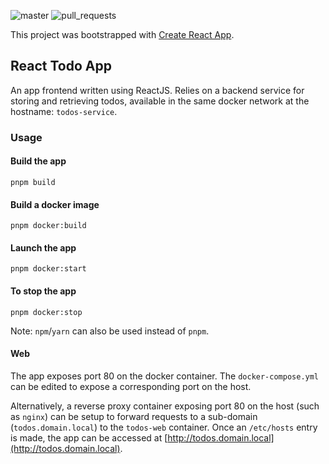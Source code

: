 ![master](https://github.com/jahid90/todo-web/workflows/Node.js%20CI/badge.svg?branch=master)
![pull\_requests](https://github.com/jahid90/todo-web/workflows/Node.js%20CI/badge.svg?event=pull_request)

This project was bootstrapped with [Create React App](https://github.com/facebook/create-react-app).

## React Todo App

An app frontend written using ReactJS. Relies on a backend service for storing and retrieving todos, available in the same docker network at the hostname: `todos-service`.

### Usage

#### Build the app

```shell
pnpm build
```

#### Build a docker image

```shell
pnpm docker:build
```

#### Launch the app

```shell
pnpm docker:start
```

#### To stop the app

```shell
pnpm docker:stop
```

Note: `npm`/`yarn` can also be used instead of `pnpm`.

#### Web

The app exposes port 80 on the docker container. The `docker-compose.yml` can be edited to expose a corresponding port on the host.

Alternatively, a reverse proxy container exposing port 80 on the host (such as `nginx`) can be setup to forward requests to a sub-domain (`todos.domain.local`) to the `todos-web` container. Once an `/etc/hosts` entry is made, the app can be accessed at [http://todos.domain.local](http://todos.domain.local).
